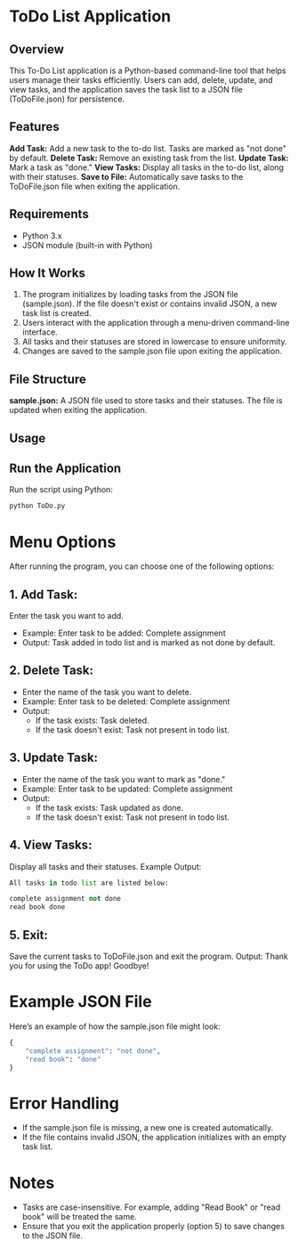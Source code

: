 # ToDo List Application
## Overview
This To-Do List application is a Python-based command-line tool that helps users manage their tasks efficiently. Users can add, delete, update, and view tasks, and the application saves the task list to a JSON file (ToDoFile.json) for persistence.

## Features
**Add Task:** Add a new task to the to-do list. Tasks are marked as "not done" by default.
**Delete Task:** Remove an existing task from the list.
**Update Task:** Mark a task as "done."
**View Tasks:** Display all tasks in the to-do list, along with their statuses.
**Save to File:** Automatically save tasks to the ToDoFile.json file when exiting the application.

## Requirements
- Python 3.x
- JSON module (built-in with Python)

## How It Works
1. The program initializes by loading tasks from the JSON file (sample.json). If the file doesn't exist or contains invalid JSON, a new task list is created.
2. Users interact with the application through a menu-driven command-line interface.
3. All tasks and their statuses are stored in lowercase to ensure uniformity.
4. Changes are saved to the sample.json file upon exiting the application.

## File Structure
**sample.json:** A JSON file used to store tasks and their statuses. The file is updated when exiting the application.

## Usage
## Run the Application
Run the script using Python:

```python
python ToDo.py
```
# Menu Options
After running the program, you can choose one of the following options:

## 1. Add Task:

Enter the task you want to add.
- Example: Enter task to be added: Complete assignment
- Output: Task added in todo list and is marked as not done by default.
## 2. Delete Task:

- Enter the name of the task you want to delete.
- Example: Enter task to be deleted: Complete assignment
- Output:
    - If the task exists: Task deleted.
    - If the task doesn't exist: Task not present in todo list.
## 3. Update Task:

- Enter the name of the task you want to mark as "done."
- Example: Enter task to be updated: Complete assignment
- Output:
   - If the task exists: Task updated as done.
   - If the task doesn't exist: Task not present in todo list.
## 4. View Tasks:

Display all tasks and their statuses.
Example Output:
```python
All tasks in todo list are listed below:

complete assignment not done
read book done
```
## 5. Exit:

Save the current tasks to ToDoFile.json and exit the program.
Output: Thank you for using the ToDo app! Goodbye!

# Example JSON File
Here’s an example of how the sample.json file might look:
```python
{
    "complete assignment": "not done",
    "read book": "done"
}
```

# Error Handling
- If the sample.json file is missing, a new one is created automatically.
- If the file contains invalid JSON, the application initializes with an empty task list.
# Notes
- Tasks are case-insensitive. For example, adding "Read Book" or "read book" will be treated the same.
- Ensure that you exit the application properly (option 5) to save changes to the JSON file.
